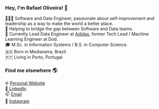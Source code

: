 ### Hey, I'm Rafael Oliveira! 👋

👨🏻‍💻 Software and Data Engineer, passionate about self-improvement and leadership as a way to make the world a better place.<br>
👥 Helping to bridge the gap between Software and Data teams.<br>
💼 Currently Lead Data Engineer at [Adidas](https://www.adidas.pt/), former Tech Lead / Machine Learning Engineer at Dod.<br>
🎓 M.Sc. in Information Systems / B.S. in Computer Science.<br>
🇧🇷 Born in Medianeira, Brazil<br>
🇵🇹 Living in Porto, Portugal<br>

### Find me elsewhere 🌎

🌐 [Personal Website](https://olirafa.github.io)<br>
💼 [LinkedIn](https://www.linkedin.com/in/olirafa)<br>
📫 [Email](olirafa@proton.me)<br>
📸 [Instagram](https://instagram.com/rafao19)
